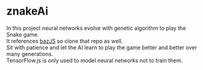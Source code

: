 # znakeAi
In this project neural networks evolve with genetic algorithm to play the Snake game.   
It references [bazJS](https://github.com/PyaBzz/bazJS) so clone that repo as well.   
Sit with patience and let the AI learn to play the game better and better over many generations.   
TensorFlow.js is only used to model neural networks not to train them.
